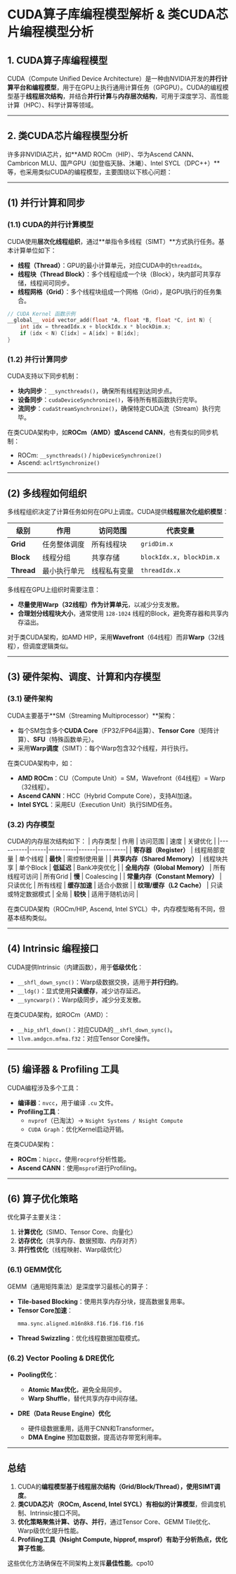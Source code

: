 # **CUDA算子库编程模型解析 & 类CUDA芯片编程模型分析**

## **1. CUDA算子库编程模型**
CUDA（Compute Unified Device Architecture）是一种由NVIDIA开发的**并行计算平台和编程模型**，用于在GPU上执行通用计算任务（GPGPU）。CUDA的编程模型基于**线程层次结构**，并结合**并行计算**与**内存层次结构**，可用于深度学习、高性能计算（HPC）、科学计算等领域。

---

## **2. 类CUDA芯片编程模型分析**
许多非NVIDIA芯片，如**AMD ROCm（HIP）、华为Ascend CANN、Cambricon MLU、国产GPU（如登临天脉、沐曦）、Intel SYCL（DPC++）**等，也采用类似CUDA的编程模型，主要围绕以下核心问题：

---

## **(1) 并行计算和同步**

### **(1.1) CUDA的并行计算模型**
CUDA使用**层次化线程组织**，通过**单指令多线程（SIMT）**方式执行任务。基本计算单位如下：
- **线程（Thread）**：GPU的最小计算单元，对应CUDA中的`threadIdx`。
- **线程块（Thread Block）**：多个线程组成一个块（Block），块内部可共享存储，线程间可同步。
- **线程网格（Grid）**：多个线程块组成一个网格（Grid），是GPU执行的任务集合。

```cpp
// CUDA Kernel 函数示例
__global__ void vector_add(float *A, float *B, float *C, int N) {
    int idx = threadIdx.x + blockIdx.x * blockDim.x;
    if (idx < N) C[idx] = A[idx] + B[idx];
}
```

### **(1.2) 并行计算同步**
CUDA支持以下同步机制：
- **块内同步**：`__syncthreads()`，确保所有线程到达同步点。
- **设备同步**：`cudaDeviceSynchronize()`，等待所有核函数执行完毕。
- **流同步**：`cudaStreamSynchronize()`，确保特定CUDA流（Stream）执行完毕。

在类CUDA架构中，如**ROCm（AMD）或Ascend CANN**，也有类似的同步机制：
- ROCm: `__syncthreads()` / `hipDeviceSynchronize()`
- Ascend: `aclrtSynchronize()`

---

## **(2) 多线程如何组织**
多线程组织决定了计算任务如何在GPU上调度。CUDA提供**线程层次化组织模型**：

| 级别 | 作用 | 访问范围 | 代表变量 |
|------|------|----------|----------|
| **Grid** | 任务整体调度 | 所有线程块 | `gridDim.x` |
| **Block** | 线程分组 | 共享存储 | `blockIdx.x, blockDim.x` |
| **Thread** | 最小执行单元 | 线程私有变量 | `threadIdx.x` |

多线程在GPU上组织时需要注意：
- **尽量使用Warp（32线程）作为计算单元**，以减少分支发散。
- **合理划分线程块大小**，通常使用 `128-1024` 线程的Block，避免寄存器和共享内存溢出。

对于类CUDA架构，如AMD HIP，采用**Wavefront**（64线程）而非**Warp**（32线程），但调度逻辑类似。

---

## **(3) 硬件架构、调度、计算和内存模型**

### **(3.1) 硬件架构**
CUDA主要基于**SM（Streaming Multiprocessor）**架构：
- 每个SM包含多个**CUDA Core**（FP32/FP64运算）、**Tensor Core**（矩阵计算）、**SFU**（特殊函数单元）。
- 采用**Warp调度**（SIMT）：每个Warp包含32个线程，并行执行。

在类CUDA架构中，如：
- **AMD ROCm**：CU（Compute Unit）= SM，Wavefront（64线程）= Warp（32线程）。
- **Ascend CANN**：HCC（Hybrid Compute Core），支持AI加速。
- **Intel SYCL**：采用EU（Execution Unit）执行SIMD任务。

### **(3.2) 内存模型**
CUDA的内存层次结构如下：
| 内存类型 | 作用 | 访问范围 | 速度 | 关键优化 |
|----------|------|----------|------|----------|
| **寄存器（Register）** | 线程局部变量 | 单个线程 | **最快** | 需控制使用量 |
| **共享内存（Shared Memory）** | 线程块共享 | 单个Block | **低延迟** | Bank冲突优化 |
| **全局内存（Global Memory）** | 所有线程可访问 | 所有Grid | **慢** | Coalescing |
| **常量内存（Constant Memory）** | 只读优化 | 所有线程 | **缓存加速** | 适合小数据 |
| **纹理/缓存（L2 Cache）** | 只读或特定数据模式 | 全局 | **较快** | 适用于随机访问 |

在类CUDA架构（ROCm/HIP, Ascend, Intel SYCL）中，内存模型略有不同，但基本结构类似。

---

## **(4) Intrinsic 编程接口**
CUDA提供Intrinsic（内建函数），用于**低级优化**：
- `__shfl_down_sync()`：Warp级数据交换，适用于**并行归约**。
- `__ldg()`：显式使用**只读缓存**，减少访存延迟。
- `__syncwarp()`：Warp级同步，减少分支发散。

在类CUDA架构，如ROCm（AMD）：
- `__hip_shfl_down()`：对应CUDA的`__shfl_down_sync()`。
- `llvm.amdgcn.mfma.f32`：对应Tensor Core操作。

---

## **(5) 编译器 & Profiling 工具**
CUDA编程涉及多个工具：
- **编译器**：`nvcc`，用于编译 `.cu` 文件。
- **Profiling工具**：
  - `nvprof`（已淘汰）→ `Nsight Systems / Nsight Compute`
  - `CUDA Graph`：优化Kernel启动开销。

在类CUDA架构：
- **ROCm**：`hipcc`，使用`rocprof`分析性能。
- **Ascend CANN**：使用`msprof`进行Profiling。

---

## **(6) 算子优化策略**
优化算子主要关注：
1. **计算优化**（SIMD、Tensor Core、向量化）
2. **访存优化**（共享内存、数据预取、内存对齐）
3. **并行性优化**（线程映射、Warp级优化）

### **(6.1) GEMM优化**
GEMM（通用矩阵乘法）是深度学习最核心的算子：
- **Tile-based Blocking**：使用共享内存分块，提高数据复用率。
- **Tensor Core加速**：
  ```cpp
  mma.sync.aligned.m16n8k8.f16.f16.f16.f16
  ```
- **Thread Swizzling**：优化线程数据加载模式。

### **(6.2) Vector Pooling & DRE优化**
- **Pooling优化**：
  - **Atomic Max优化**，避免全局同步。
  - **Warp Shuffle**，替代共享内存中间存储。

- **DRE（Data Reuse Engine）优化**
  - 硬件级数据重用，适用于CNN和Transformer。
  - **DMA Engine** 预加载数据，提高访存带宽利用率。

---

## **总结**
1. CUDA的**编程模型基于线程层次结构（Grid/Block/Thread），使用SIMT调度**。
2. **类CUDA芯片（ROCm, Ascend, Intel SYCL）有相似的计算模型**，但调度机制、Intrinsic接口不同。
3. **优化策略聚焦计算、访存、并行**，通过Tensor Core、GEMM Tile优化、Warp级优化提升性能。
4. **Profiling工具（Nsight Compute, hipprof, msprof）有助于分析热点，优化算子性能**。

这些优化方法确保在不同架构上发挥**最佳性能**。cpo10